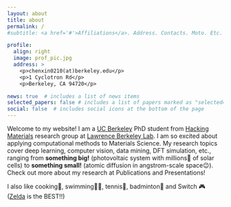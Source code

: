 ```yaml
---
layout: about
title: about
permalink: /
#subtitle: <a href='#'>Affiliations</a>. Address. Contacts. Moto. Etc.

profile:
  align: right
  image: prof_pic.jpg
  address: >
    <p>chenxin0210(at)berkeley.edu</p>
    <p>1 Cyclotron Rd</p>
    <p>Berkeley, CA 94720</p>

news: true  # includes a list of news items
selected_papers: false # includes a list of papers marked as "selected={true}"
social: false  # includes social icons at the bottom of the page
---
```


Welcome to my website! I am a [UC Berkeley](https://www.berkeley.edu/) PhD student from [Hacking Materials](https://hackingmaterials.lbl.gov/) research group at [Lawrence Berkeley Lab](https://www.lbl.gov/). I am so excited about applying computational methods to Materials Science. My research topics cover deep learning, computer vision, data mining, DFT simulation, etc., ranging from **something big!** (photovoltaic system with millions🤯 of solar cells) to **something small!** (atomic diffusion in angstrom-scale space😉). Check out more about my research at Publications and Presentations!

I also like cooking🍲, swimming🏊‍♂️, tennis🎾, badminton🏸 and Switch 🎮 ([Zelda](https://www.zelda.com/breath-of-the-wild/) is the BEST!!)
